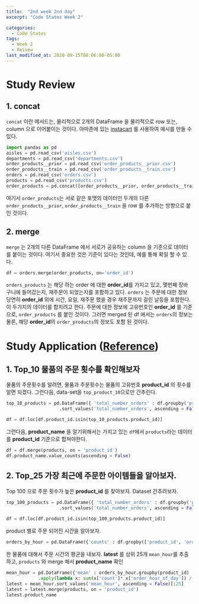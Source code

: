```yaml
---
title:  "2nd week 2nd day"
excerpt: "Code States Week 2"

categories:
  - Code States
tags:
  - Week 2
  - Reivew
last_modified_at: 2020-09-15T08:06:00-05:00
---
```


# Study Review

## 1. concat
`concat` 이란 메서드는, 물리적으로 2개의 DataFrame 을 물리적으로 row 또는, column 으로 이어붙이는 것이다. 아마존에 있는 [instacart](https://s3.amazonaws.com/instacart-datasets/instacart_online_grocery_shopping_2017_05_01.tar.gz) 를 사용하여 예시를 만들 수 있다.

```py
import pandas as pd
aisles = pd.read_csv('aisles.csv')
departments = pd.read_csv('departments.csv')
order_products__prior = pd.read_csv('order_products__prior.csv')
order_products__train = pd.read_csv('order_products__train.csv')
orders = pd.read_csv('orders.csv')
products = pd.read_csv('products.csv')
order_products = pd.concat([order_products__prior, order_products__train])
```

여기서 `order_products`는 서로 같은 포맷의 데이터인 두개의 다른 `order_products__prior`, `order_products__train` 을 row 를 추가하는 방향으로 붙인 것이다.

## 2. merge
`merge` 는 2개의 다른 DataFrame 에서 서로가 공유하는 column 을 기준으로 데이터를 붙이는 것이다. 여기서 중요한 것은 기준이 있다는 것인데, 예를 통해 확일 할 수 있다.

```py
df = orders.merge(order_products, on='order_id')
```

`orders_products` 는 해당 하는 order 에 대한 **order_id**를 가지고 있고, 몇번째 장바구니에 들어갔는지, 재주문이 되었는지를 포함하고 있다. `orders` 는 주문에 대한 정보 당연히 
**order_id** 외에 시간, 요일, 재주문 했을 경우 재주문까지 걸린 날등을 포함한다. 이 두가지의 데이터를 합치려고 한다. 주문에 대한 정보에 고유번호인 **order_id** 를 기준으로, `order_products`
를 붙인 것이다. 그러면 merged 된 df 에서는 `orders`의 정보는 물론, 해당 **order_id**의 `order_products`의 정보도 포함 된 것이다.

# Study Application ([Reference](https://www.kaggle.com/shwong/the-instacart-chart))

## 1. Top_10 물품의 주문 횟수를 확인해보자
물품의 주문횟수를 알려면, 물품과 주문횟수는 물품의 고유번호 **product_id** 의 횟수를 알면 되겠다. 그런다음, data-set을 `top_product_10`으로만 간추린다.

```py
top_10_products = pd.DataFrame({ 'total_number_orders' : df.groupby('product_id').size()})
                    .sort_values('total_number_orders', ascending = False).reset_index()[:10]

df = df.loc[df.product_id.isin(top_10_products.product_id)]
```
그런다음, **product_name** 을 알기위해서는 가지고 있는 `df`에서 `products`라는 데이터를 **product_id** 기준으로 합쳐야한다.

```py
df = df.merge(products, on = 'product_id')
df.product_name.value_counts(ascending = False)
```

## 2. Top_25 가장 최근에 주문한 아이템들을 알아보자.
Top 100 으로 주문 횟수가 높은 **product_id** 를 찾아보자. Dataset 간추려보자.

```py
top_100_products = pd.DataFrame({ 'total_number_orders' : df.groupby('product_id').size()})
                    .sort_values('total_number_orders', ascending = False).reset_index()[:100]
                    
df = df.loc[df.product_id.isin(top_100_products.product_id)]                    
```

product 별로 주문 되어진 시간을 알아보자.

```py
orders_by_hour = pd.DataFrame({'counts' : df.gropby(['product_id', 'order_hour_of_day']).size()}).reset_index()

```

한 물품에 대해서 주문 시간의 평균을 내보자. **latest** 를 상위 25개 `mean_hour`를 추출하고, `products` 와 merge 해서 **product_name** 확인

```py
mean_hour = pd.DataFrame({'mean' : orders_by_hour.groupby(product_id)
            .apply(lambda x: sum(x['count']* x['order_hour_of_day']) / sum(x['count'])}).reset_index()
latest = mean_hour.sort_values('mean_hour', ascending = False)[:25]
latest = latest.merge(products, on = 'product_id')
latest.product_name
```



























